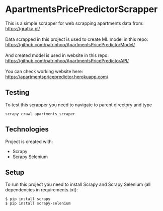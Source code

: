 # ApartmentsPricePredictorScrapper
This is a simple scrapper for web scrapping apartments data from: \
https://gratka.pl/  
\
Data scrapped in this project is used to create ML model in this repo:\
https://github.com/patrinhoo/ApartmentsPricePredictorModel/  
\
And created model is used in website in this repo:\
https://github.com/patrinhoo/ApartmentsPricePredictorAPI/  
\
You can check working website here:\
https://apartmentspricepredictor.herokuapp.com/  


## Testing
To test this scrapper you need to navigate to parent directory and type

```
scrapy crawl apartments_scraper
```


## Technologies
Project is created with:
* Scrapy
* Scrapy Selenium


## Setup
To run this project you need to install Scrapy and Scrapy Selenium (all dependencies in requirements.txt):
```
$ pip install scrapy
$ pip install scrapy-selenium
```
